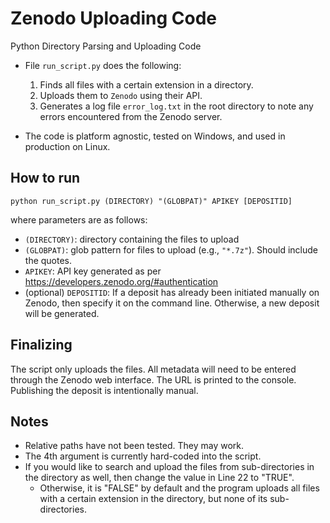 # Zenodo Uploading Code

Python Directory Parsing and Uploading Code 

- File `run_script.py` does the following:
    1. Finds all files with a certain extension in a directory.
    2. Uploads them to `Zenodo` using their API.
    3. Generates a log file `error_log.txt` in the root directory to note any errors encountered from the Zenodo server.

- The code is platform agnostic, tested on Windows, and used in production on Linux. 

## How to run

```
python run_script.py (DIRECTORY) "(GLOBPAT)" APIKEY [DEPOSITID]
```
where parameters are as follows:

- `(DIRECTORY)`: directory containing the files to upload
- `(GLOBPAT)`: glob pattern for files to upload (e.g., `"*.7z"`). Should include the quotes.
- `APIKEY`: API key generated as per https://developers.zenodo.org/#authentication
- (optional) `DEPOSITID`: If a deposit has already been initiated manually on Zenodo, then specify it on the command line. Otherwise, a new deposit will be generated.

## Finalizing

The script only uploads the files. All metadata will need to be entered through the Zenodo web interface. The URL is printed to the console. Publishing the deposit is intentionally manual.

## Notes

- Relative paths have not been tested. They may work.
- The 4th argument is currently hard-coded into the script. 
- If you would like to search and upload the files from sub-directories in the directory as well, then change the value in Line 22 to "TRUE". 
    - Otherwise, it is "FALSE" by default and the program uploads all files with a certain extension in the directory, but none of its sub-directories.
